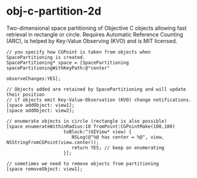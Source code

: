 obj-c-partition-2d
==================

Two-dimensional space partitioning of Objective C objects allowing fast retrieval in rectangle or circle.
Requires Automatic Reference Counting (ARC), is helped by Key-Value Observing (KVO) and is MIT licensed.

```
// you specify how CGPoint is taken from objects when SpacePartitioning is created.
SpacePartitioning* space = [SpacePartitioning spacePartitioningWithKeyPath:@"center"
                                                            observeChanges:YES];
                                                            
// Objects added are retained by SpacePartitioning and will update their position
// if objects emit Key-Value-Observation (KVO) change notifications.
[space addObject: view1];
[space addObject: view2];

// enumerate objects in circle (rectangle is also possible)
[space enumerateWithinRadius:10 fromPoint:CGPointMake(100,100)
                     toBlock:^(UIView* view) {
                        NSLog(@"%@ has center = %@", view, NSStringFromCGPoint(view.center));
                        return YES; // keep on enumerating
                     }];
  
// sometimes we need to remove objects from partitioning 
[space removeObject: view1];
```
